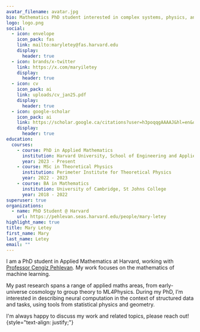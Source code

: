 ```yaml
---
avatar_filename: avatar.jpg
bio: Mathematics PhD student interested in complex systems, physics, and geometry.
logo: logo.png
social:
  - icon: envelope
    icon_pack: fas
    link: mailto:maryletey@fas.harvard.edu
    display:
      header: true
  - icon: brands/x-twitter
    link: https://x.com/maryiletey
    display:
      header: true
  - icon: cv
    icon_pack: ai
    link: uploads/cv_jan25.pdf
    display:
      header: true
  - icon: google-scholar
    icon_pack: ai
    link: https://scholar.google.ca/citations?user=h3poqqgAAAAJ&hl=en&oi=ao
    display:
      header: true
education:
  courses:
    - course: PhD in Applied Mathematics
      institution: Harvard University, School of Engineering and Applied Sciences
      year: 2023 - Present
    - course: MSc in Theoretical Physics
      institution: Perimeter Institute for Theoretical Physics
      year: 2022 - 2023
    - course: BA in Mathematics
      institution: University of Cambridge, St Johns College
      year: 2018 - 2022
superuser: true
organizations:
  - name: PhD Student @ Harvard
    url: https://pehlevan.seas.harvard.edu/people/mary-letey
highlight_name: true
title: Mary Letey
first_name: Mary
last_name: Letey
email: ""
---
```

I am a PhD student in Applied Mathematics at Harvard, working with [Professor Cengiz Pehlevan](https://pehlevan.seas.harvard.edu/people/cengiz-pehlevan). My work focuses on the mathematics of machine learning. 

My past research spans a range of applied maths areas, from early-universe cosmology to group theory to ML4Physics. During my PhD, I’m interested in describing neural computation in the context of structured data and tasks, using tools from statistical physics and geometry. 

I'm always happy to discuss my work and related topics, please reach out! 
{style="text-align: justify;"}
